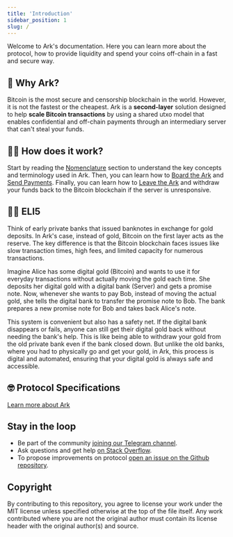 ```yaml
---
title: 'Introduction'
sidebar_position: 1
slug: /
---
```


Welcome to Ark's documentation. Here you can learn more about the protocol, how to provide liquidity and spend your coins off-chain in a fast and secure way.

## 🤔 Why Ark?

Bitcoin is the most secure and censorship blockchain in the world. However, it is not the fastest or the cheapest. Ark is a **second-layer** solution designed to help **scale Bitcoin transactions** by using a shared utxo model that enables confidential and off-chain payments through an intermediary server that can't steal your funds.

## 👷‍♂️ How does it work?

 Start by reading the [Nomenclature](/nomenclature.md) section to understand the key concepts and terminology used in Ark. Then, you can learn how to [Board the Ark](intro/boarding.md) and [Send Payments](intro/payments.md). Finally, you can learn how to [Leave the Ark](intro/leaving.md) and withdraw your funds back to the Bitcoin blockchain if the server is unresponsive.

## 👶🏼 ELI5

Think of early private banks that issued banknotes in exchange for gold deposits. In Ark's case, instead of gold, Bitcoin on the first layer acts as the reserve. The key difference is that the Bitcoin blockchain faces issues like slow transaction times, high fees, and limited capacity for numerous transactions.

Imagine Alice has some digital gold (Bitcoin) and wants to use it for everyday transactions without actually moving the gold each time. She deposits her digital gold with a digital bank (Server) and gets a promise note. Now, whenever she wants to pay Bob, instead of moving the actual gold, she tells the digital bank to transfer the promise note to Bob. The bank prepares a new promise note for Bob and takes back Alice's note.

This system is convenient but also has a safety net. If the digital bank disappears or fails, anyone can still get their digital gold back without needing the bank's help. This is like being able to withdraw your gold from the old private bank even if the bank closed down. But unlike the old banks, where you had to physically go and get your gold, in Ark, this process is digital and automated, ensuring that your digital gold is always safe and accessible.


## 🤓 Protocol Specifications

[Learn more about Ark](specs/00-index.md)

## Stay in the loop

- Be part of the community [joining our Telegram channel](https://t.me/ark_network_community).
- Ask questions and get help [on Stack Overflow](https://bitcoin.stackexchange.com/questions/tagged/ark).
- To propose improvements on protocol [open an issue on the Github repository](https://github.com/ark-network/boats/issues/new).

## Copyright

By contributing to this repository, you agree to license your work under the MIT license unless specified otherwise at the top of the file itself. Any work contributed where you are not the original author must contain its license header with the original author(s) and source.
